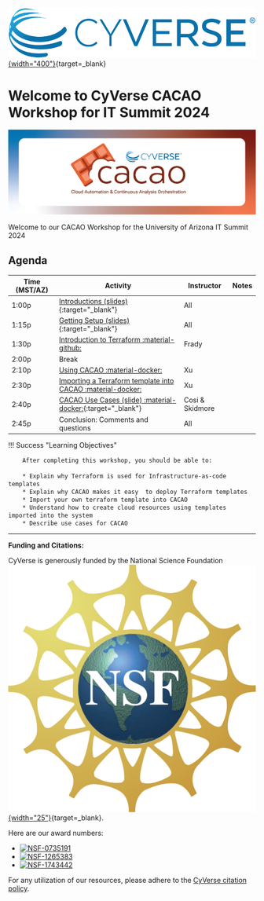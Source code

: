 [![CyVerse Learning Center](assets/de/logos/cyverse_logo_2022.png "CyVerse Learning Center"){width="400"}](https://learning.cyverse.org){target=_blank}

# Welcome to CyVerse CACAO Workshop for IT Summit 2024 

![banner](assets/cc_banner_01.png)

Welcome to our CACAO Workshop for the University of Arizona IT Summit 2024

## Agenda

| Time (MST/AZ)| Activity | Instructor | Notes | 
|-----------|----------|------------|-------|
| 1:00p | [Introductions (slides)](https://docs.google.com/presentation/d/1On1hcyudEOnyihstYmC7UByk-jzK7E17PYgZGjpszJs/edit?usp=sharing){:target="_blank"} | All | |
| 1:15p | [Getting Setup (slides)](https://docs.google.com/presentation/d/1On1hcyudEOnyihstYmC7UByk-jzK7E17PYgZGjpszJs/edit#slide=id.g2ef04973be4_0_0){:target="_blank"} | All | |
| 1:30p | [Introduction to Terraform :material-github:](../cacao/terra) | Frady | |
| 2:00p | Break | |
| 2:10p | [Using CACAO :material-docker:](./cacao/cacao)  | Xu | |
| 2:30p | [Importing a Terraform template into CACAO :material-docker:](../cacao/cacao_terra) | Xu | |
| 2:40p | [CACAO Use Cases (slide) :material-docker:](https://docs.google.com/presentation/d/1On1hcyudEOnyihstYmC7UByk-jzK7E17PYgZGjpszJs/edit#slide=id.g2f00596e383_0_783){:target="_blank"} | Cosi & Skidmore | | 
| 2:45p | Conclusion: Comments and questions | All | |

!!! Success "Learning Objectives"

        After completing this workshop, you should be able to:
        
        * Explain why Terraform is used for Infrastructure-as-code templates
        * Explain why CACAO makes it easy  to deploy Terraform templates
        * Import your own terraform template into CACAO
        * Understand how to create cloud resources using templates imported into the system
        * Describe use cases for CACAO

---

**Funding and Citations:**

CyVerse is generously funded by the National Science Foundation [![NSF](assets/nsf.png){width="25"}](https://nsf.gov){target=_blank}.

Here are our award numbers:

- [![NSF-0735191](https://img.shields.io/badge/NSF-0735191-blue.svg)](https://www.nsf.gov/awardsearch/showAward?AWD_ID=0735191)
- [![NSF-1265383](https://img.shields.io/badge/NSF-1265383-blue.svg)](https://www.nsf.gov/awardsearch/showAward?AWD_ID=1265383)
- [![NSF-1743442](https://img.shields.io/badge/NSF-1743442-blue.svg)](https://www.nsf.gov/awardsearch/showAward?AWD_ID=1743442)

For any utilization of our resources, please adhere to the [CyVerse citation policy](https://cyverse.org/policies/cite-cyverse).
